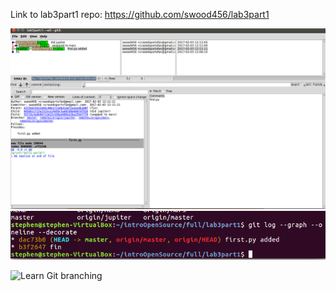 Link to lab3part1 repo: https://github.com/swood456/lab3part1

![gitk](images/lab3_pt1a.png)
![git visualize](images/lab3_pt1b.png)

![Learn Git branching](images/larb3_part2.PNG)